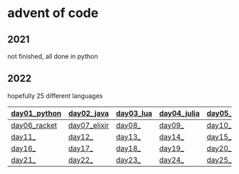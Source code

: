 # advent of code

## 2021

not finished, all done in python

## 2022

hopefully 25 different languages


| <a href="https://github.com/43-50ph14/advent_of_code/blob/master/2022/day01/a01.py">day01_python</a> | <a href="https://github.com/43-50ph14/advent_of_code/blob/master/2022/day02/a01.java">day02_java</a> | <a href="https://github.com/43-50ph14/advent_of_code/blob/master/2022/day03/a01.lua">day03_lua</a> | <a href="https://github.com/43-50ph14/advent_of_code/blob/master/2022/day04/a01.jl">day04_julia</a> | <a href="https://github.com/43-50ph14/advent_of_code/blob/master/2022/day05/a01.php">day05_php</a> |
| ---   | --- | --- | --- | --- |
| <a href="https://github.com/43-50ph14/advent_of_code/blob/master/2022/day06/a01">day06_racket</a> | <a href="https://github.com/43-50ph14/advent_of_code/blob/master/2022/day07/a01.exs">day07_elixir</a> | <a href="">day08_</a> | <a href="">day09_</a> | <a href="">day10_</a> |
| <a href="">day11_</a> | <a href="">day12_</a> | <a href="">day13_</a> | <a href="">day14_</a> | <a href="">day15_</a> |
| <a href="">day16_</a> | <a href="">day17_</a> | <a href="">day18_</a> | <a href="">day19_</a> | <a href="">day20_</a> |
| <a href="">day21_</a> | <a href="">day22_</a> | <a href="">day23_</a> | <a href="">day24_</a> | <a href="">day25_</a> |
